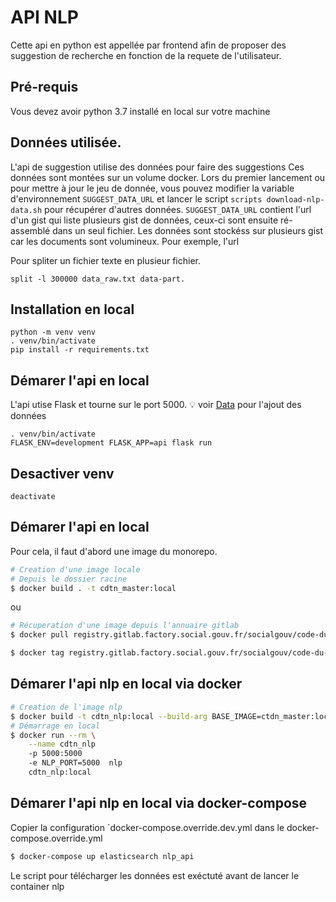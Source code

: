 # API NLP

Cette api en python est appellée par frontend afin de proposer des suggestion de recherche en fonction de la requete de l'utilisateur.

## Pré-requis

Vous devez avoir python 3.7 installé en local sur votre machine

## Données utilisée.

L'api de suggestion utilise des données pour faire des suggestions
Ces données sont montées sur un volume docker. Lors du premier lancement ou pour mettre à jour
le jeu de donnée, vous pouvez modifier la variable d'environnement `SUGGEST_DATA_URL` et
lancer le script `scripts download-nlp-data.sh` pour récupérer d'autres données.
`SUGGEST_DATA_URL` contient l'url d'un gist qui liste plusieurs gist de données,
ceux-ci sont ensuite ré-assemblé dans un seul fichier.
Les données sont stockéss sur plusieurs gist car les documents sont volumineux.
Pour exemple, l'url

Pour spliter un fichier texte en plusieur fichier.

```
split -l 300000 data_raw.txt data-part.
```

## Installation en local

```
python -m venv venv
. venv/bin/activate
pip install -r requirements.txt
```

## Démarer l'api en local

L'api utise Flask et tourne sur le port 5000.
:bulb: voir [Data](#Data) pour l'ajout des données

```
. venv/bin/activate
FLASK_ENV=development FLASK_APP=api flask run
```

## Desactiver venv

```
deactivate
```

## Démarer l'api en local

Pour cela, il faut d'abord une image du monorepo.

```sh
# Creation d'une image locale
# Depuis le dossier racine
$ docker build . -t cdtn_master:local
```

ou 

```sh
# Récuperation d'une image depuis l'annuaire gitlab
$ docker pull registry.gitlab.factory.social.gouv.fr/socialgouv/code-du-travail-numerique:<commit hash>

$ docker tag registry.gitlab.factory.social.gouv.fr/socialgouv/code-du-travail-numerique:<commit hash> ctdn_master:local
```

## Démarer l'api nlp en local via docker

```sh
# Creation de l'image nlp
$ docker build -t cdtn_nlp:local --build-arg BASE_IMAGE=ctdn_master:local .
# Démarrage en local
$ docker run --rm \
    --name cdtn_nlp
    -p 5000:5000
    -e NLP_PORT=5000  nlp
    cdtn_nlp:local
```

## Démarer l'api nlp en local via docker-compose

Copier la configuration `docker-compose.override.dev.yml dans le docker-compose.override.yml

```sh
$ docker-compose up elasticsearch nlp_api
```


Le script pour télécharger les données est exéctuté avant de lancer le container nlp
